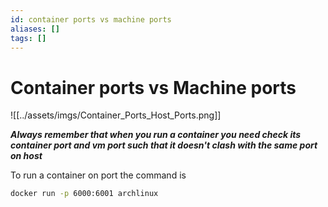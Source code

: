 ```yaml
---
id: container ports vs machine ports
aliases: []
tags: []
---
```


# Container ports vs Machine ports 



![[../assets/imgs/Container_Ports_Host_Ports.png]]

***Always remember that when you run a container you need check its container port and vm port such that it doesn't clash with the same port on host*** 

To run a container on port the command is 

```bash
docker run -p 6000:6001 archlinux
```
